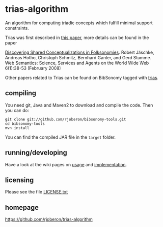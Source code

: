 trias-algorithm
===============

An algorithm for computing triadic concepts which fulfill minimal support constraints. 

Trias was first described in 
[this paper](http://www.bibsonomy.org/bibtex/2797d40e05a48f4343d7695dac87b5870/jaeschke), more details can be found in the paper 

[Discovering Shared Conceptualizations in Folksonomies](http://www.bibsonomy.org/bibtex/218e8babe208fae2c0342438617b0ec31/jaeschke).
Robert Jäschke, Andreas Hotho, Christoph Schmitz, Bernhard Ganter, and Gerd Stumme. Web Semantics: Science, Services and Agents on the World Wide Web 6(1):38-53 (February 2008)

Other papers related to Trias can be found on BibSonomy tagged with [trias](http://www.bibsonomy.org/user/jaeschke/trias).


compiling
---------

You need git, Java and Maven2 to download and compile the code. Then
you can do:

```shell
git clone git://github.com/rjoberon/bibsonomy-tools.git
cd bibsonomy-tools
mvn install 
```
You can find the compiled JAR file in the `target` folder. 

running/developing
------------------

Have a look at the wiki pages on [usage](wiki/Usage) and [implementation](wiki/Implementation).

licensing 
--------- 

Please see the file [LICENSE.txt](https://github.com/rjoberon/trias-algorithm/blob/master/LICENSE.txt)

homepage
--------

https://github.com/rjoberon/trias-algorithm
